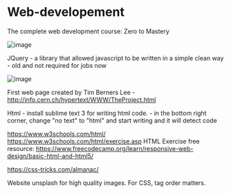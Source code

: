 # Web-developement
The complete web development course: Zero to Mastery

![image](https://user-images.githubusercontent.com/49164733/115968306-91a18c80-a537-11eb-94ff-13a9b7c8cd48.png)

JQuery - a library that allowed javascript to be written in a simple clean way
       - old and not required for jobs now

![image](https://user-images.githubusercontent.com/49164733/115968349-dcbb9f80-a537-11eb-9a9c-e9821c331688.png)

First web page created by Tim Berners Lee - http://info.cern.ch/hypertext/WWW/TheProject.html

Html - install sublime text 3 for writing html code.
     - in the bottom right corner, change "no text" to "html" and start writing <html> and it will detect code
   
https://www.w3schools.com/html/ 
https://www.w3schools.com/html/exercise.asp
HTML Exercise free resource: https://www.freecodecamp.org/learn/responsive-web-design/basic-html-and-html5/

https://css-tricks.com/almanac/

Website unsplash for high quality images.
For CSS, tag order matters.

